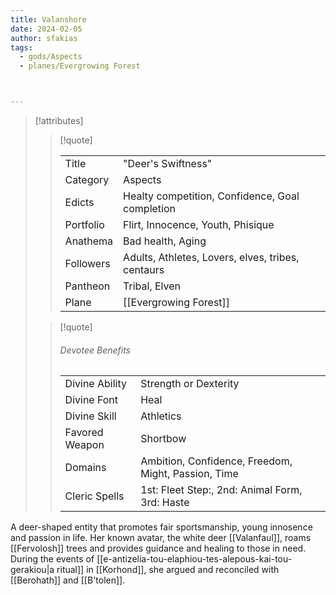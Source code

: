 ```yaml
---
title: Valanshore
date: 2024-02-05
author: sfakias
tags:
  - gods/Aspects
  - planes/Evergrowing Forest



---
```

> [!attributes]
> 
> > [!quote]
> >
> > | | |
> > | --- | --- |
> > | Title | "Deer's Swiftness" |
> > | Category | Aspects |
> > | Edicts | Healty competition, Confidence, Goal completion |
> > | Portfolio | Flirt, Innocence, Youth, Phisique |
> > | Anathema | Bad health, Aging |
> > | Followers | Adults, Athletes, Lovers, elves, tribes, centaurs |
> > | Pantheon | Tribal, Elven |
> > | Plane | [[Evergrowing Forest]] |
>
> > [!quote]
> > 
> > ###### Devotee Benefits
> > | | |
> > | --- | --- |
> > | Divine Ability | Strength or Dexterity |
> > | Divine Font | Heal |
> > | Divine Skill | Athletics |
> > | Favored Weapon | Shortbow |
> > | Domains | Ambition, Confidence, Freedom, Might, Passion, Time |
> > | Cleric Spells | 1st: Fleet Step:, 2nd: Animal Form, 3rd: Haste |

A deer-shaped entity that promotes fair sportsmanship, young innosence and passion in life. Her known avatar, the white deer [[Valanfaul]], roams [[Fervolosh]] trees and provides guidance and healing to those in need. During the events of [[e-antizelia-tou-elaphiou-tes-alepous-kai-tou-gerakiou|a ritual]] in [[Korhond]], she argued and reconciled with [[Berohath]] and [[B'tolen]].